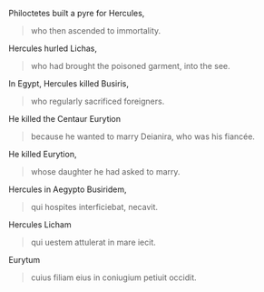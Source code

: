 Philoctetes built a pyre for Hercules, 
> who then ascended to immortality.

Hercules hurled Lichas, 
> who had brought the poisoned garment, into the see.

In Egypt, Hercules killed Busiris,
> who regularly sacrificed foreigners.

He killed the Centaur Eurytion 
> because he wanted to marry Deianira, 
> who was his fiancée.

He killed Eurytion,
> whose daughter he had asked to marry.

Hercules in Aegypto Busiridem, 
> qui hospites interficiebat, necavit.

Hercules Licham 
> qui uestem attulerat in mare iecit.

Eurytum 
> cuius filiam eius in coniugium petiuit occidit.
